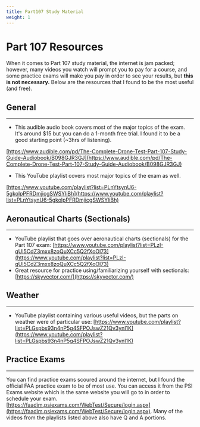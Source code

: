 ```yaml
---
title: Part107 Study Material 
weight: 1
---
```


# Part 107 Resources


When it comes to Part 107 study material, the internet is jam packed; however, many videos you watch will prompt you to pay for a course, and some practice exams will make you pay in order to see your results, but **this is not necessary.** Below are the resources that I found to be the most useful (and free).

## **General**
***
- This audible audio book covers most of the major topics of the exam. It's around $15 but you can do a 1-month free trial. I found it to be a good starting point (~3hrs of listening).

[https://www.audible.com/pd/The-Complete-Drone-Test-Part-107-Study-Guide-Audiobook/B098GJR3GJ](https://www.audible.com/pd/The-Complete-Drone-Test-Part-107-Study-Guide-Audiobook/B098GJR3GJ)

- This YouTube playlist covers most major topics of the exam as well.

[https://www.youtube.com/playlist?list=PLnYtsynU6-5gkolpPFRDmjicgSWSYliBh](https://www.youtube.com/playlist?list=PLnYtsynU6-5gkolpPFRDmjicgSWSYliBh)

## **Aeronautical Charts (Sectionals)**
***

- YouTube playlist that goes over aeronautical charts (sectionals) for the Part 107 exam: [https://www.youtube.com/playlist?list=PLzI-qUI5CdZ3mxx8zoQuXCc5Q2fXoOl73](https://www.youtube.com/playlist?list=PLzI-qUI5CdZ3mxx8zoQuXCc5Q2fXoOl73)
- Great resource for practice using/familiarizing yourself with sectionals: [https://skyvector.com/](https://skyvector.com/)

## **Weather**
***

- YouTube playlist containing various useful videos, but the parts on weather were of particular use: [https://www.youtube.com/playlist?list=PLGspbs93n4nP5g4SFPOJswZ21Qv3ynl1K](https://www.youtube.com/playlist?list=PLGspbs93n4nP5g4SFPOJswZ21Qv3ynl1K)

## **Practice Exams**
***

You can find practice exams scoured around the internet, but I found the official FAA practice exam to be of most use. You can access it from the PSI Exams website which is the same website you will go to in order to schedule your exam. [https://faadim.psiexams.com/WebTest/Secure/login.aspx](https://faadim.psiexams.com/WebTest/Secure/login.aspx). Many of the videos from the playlists listed above also have Q and A portions.